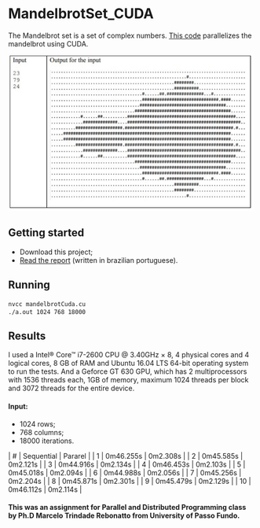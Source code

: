 # MandelbrotSet_CUDA

The Mandelbrot set is a set of complex numbers. [This code](mandelbrotParalel.cu) parallelizes the mandelbrot using CUDA.

<img src="figures/example.PNG" width="500">

## Getting started

- Download this project;
- [Read the report](TechnicalReport_MandelbrotSetCUDA.pdf) (written in brazilian portuguese).

## Running

```
nvcc mandelbrotCuda.cu
./a.out 1024 768 18000

```

## Results

I used a Intel® Core™ i7-2600 CPU @ 3.40GHz × 8, 4 physical cores and 4 logical cores, 8 GB of RAM and Ubuntu 16.04 LTS 64-bit operating system to run the tests. And a Geforce GT 630 GPU, which has 2 multiprocessors with 1536 threads each, 1GB of memory, maximum 1024 threads per block and 3072 threads for the entire device.

#### Input: 
- 1024 rows;
- 768 columns;
- 18000 iterations.

| # | Sequential | Pararel |
| 1 | 0m46.255s | 0m2.308s |
| 2 | 0m45.585s | 0m2.121s |
| 3 | 0m44.916s | 0m2.134s |
| 4 | 0m46.453s | 0m2.103s |
| 5 | 0m45.018s | 0m2.094s |
| 6 | 0m44.988s | 0m2.056s |
| 7 | 0m45.256s | 0m2.204s |
| 8 | 0m45.871s | 0m2.301s |
| 9 | 0m45.479s | 0m2.129s |
| 10 | 0m46.112s | 0m2.114s |

#### This was an assignment for Parallel and Distributed Programming class by Ph.D Marcelo Trindade Rebonatto from University of Passo Fundo.

